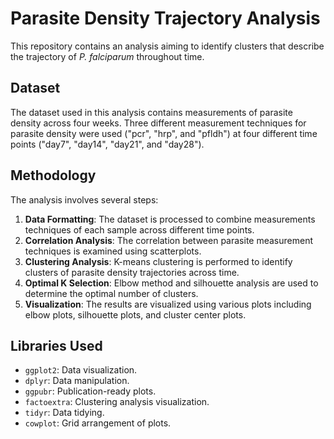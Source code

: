 # Parasite Density Trajectory Analysis

This repository contains an analysis aiming to identify clusters that describe the trajectory of *P. falciparum* throughout time.

## Dataset
The dataset used in this analysis contains measurements of parasite density across four weeks. Three different measurement techniques for parasite density were used ("pcr", "hrp", and "pfldh") at four different time points ("day7", "day14", "day21", and "day28").

## Methodology
The analysis involves several steps:

1. **Data Formatting**: The dataset is processed to combine measurements techniques of each sample across different time points.
2. **Correlation Analysis**: The correlation between parasite measurement techniques is examined using scatterplots.
3. **Clustering Analysis**: K-means clustering is performed to identify clusters of parasite density trajectories across time.
4. **Optimal K Selection**: Elbow method and silhouette analysis are used to determine the optimal number of clusters.
5. **Visualization**: The results are visualized using various plots including elbow plots, silhouette plots, and cluster center plots.

## Libraries Used
- `ggplot2`: Data visualization.
- `dplyr`: Data manipulation.
- `ggpubr`: Publication-ready plots.
- `factoextra`: Clustering analysis visualization.
- `tidyr`: Data tidying.
- `cowplot`: Grid arrangement of plots.
